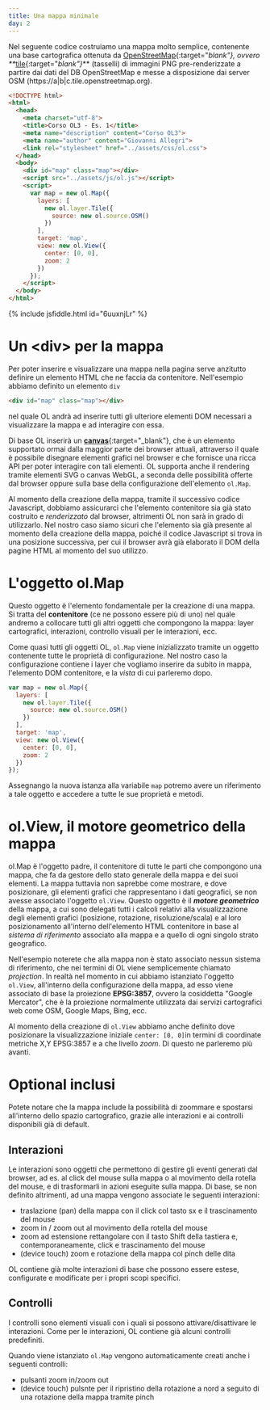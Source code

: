 ```yaml
---
title: Una mappa minimale
day: 2
---
```

Nel seguente codice costruiamo una mappa molto semplice, contenente una base cartografica ottenuta da [OpenStreetMap](https://www.openstreetmap.org){:target="_blank"}, ovvero **_[tile](http://wiki.openstreetmap.org/wiki/Tiles){:target="_blank"}_** (tasselli) di immagini PNG pre-renderizzate a partire dai dati del DB OpenStreetMap e messe a disposizione dai server OSM (https://a&#124;b&#124;c.tile.openstreetmap.org).

``` html
<!DOCTYPE html>
<html>
  <head>
    <meta charset="utf-8">
    <title>Corso OL3 - Es. 1</title>
    <meta name="description" content="Corso OL3">
    <meta name="author" content="Giovanni Allegri">
    <link rel="stylesheet" href="../assets/css/ol.css">
  </head>
  <body>
    <div id="map" class="map"></div>
    <script src="../assets/js/ol.js"></script>
    <script>
      var map = new ol.Map({
        layers: [
          new ol.layer.Tile({
            source: new ol.source.OSM()
          })
        ],
        target: 'map',
        view: new ol.View({
          center: [0, 0],
          zoom: 2
        })
      });
    </script>
  </body>
</html>
```

{% include jsfiddle.html id="6uuxnjLr" %}

Un &lt;div&gt; per la mappa
===========================
Per poter inserire e visualizzare una mappa nella pagina serve anzitutto definire un elemento HTML che ne faccia da contenitore. Nell'esempio abbiamo definito un elemento `div`
```html
<div id="map" class="map"></div>
```
nel quale OL andrà ad inserire tutti gli ulteriore elementi DOM necessari a visualizzare la mappa e ad interagire con essa.

Di base OL inserirà un [**canvas**](https://developer.mozilla.org/it/docs/Web/HTML/Canvas){:target="_blank"}, che è un elemento supportato ormai dalla maggior parte dei browser attuali, attraverso il quale è possibile disegnare elementi grafici nel browser e che fornisce una ricca API per poter interagire con tali elementi.
OL supporta anche il rendering tramite elementi SVG o canvas WebGL, a seconda delle possibilità offerte dal browser oppure sulla base della configurazione dell'elemento `ol.Map`.

Al momento della creazione della mappa, tramite il successivo codice Javascript, dobbiamo assicurarci che l'elemento contenitore sia già stato costruito e _renderizzato_ dal browser, altrimenti OL non sarà in grado di utilizzarlo.
Nel nostro caso siamo sicuri che l'elemento sia già presente al momento della creazione della mappa, poiché il codice Javascript si trova in una posizione successiva, per cui il browser avrà già elaborato il DOM della pagine HTML al momento del suo utilizzo.

L'oggetto ol.Map
================
Questo oggetto è l'elemento fondamentale per la creazione di una mappa. Si tratta del **contenitore** (ce ne possono essere più di uno) nel quale andremo a collocare tutti gli altri oggetti che compongono la mappa: layer cartografici, interazioni, controllo visuali per le interazioni, ecc.

Come quasi tutti gli oggetti OL, `ol.Map` viene inizializzato tramite un oggetto contenente tutte le proprietà di configurazione. Nel nostro caso la configurazione contiene i layer che vogliamo inserire da subito in mappa, l'elemento DOM contenitore, e la _vista_ di cui parleremo dopo.

```javascript
var map = new ol.Map({
  layers: [
    new ol.layer.Tile({
      source: new ol.source.OSM()
    })
  ],
  target: 'map',
  view: new ol.View({
    center: [0, 0],
    zoom: 2
  })
});
```
Assegnango la nuova istanza alla variabile `map` potremo avere un riferimento a tale oggetto e accedere a tutte le sue proprietà e metodi.

ol.View, il motore geometrico della mappa
=========================================
ol.Map è l'oggetto padre, il contenitore di tutte le parti che compongono una mappa, che fa da gestore dello stato generale della mappa e dei suoi elementi. La mappa tuttavia non saprebbe come mostrare, e dove posizionare, gli elementi grafici che rappresentano i dati geografici, se non avesse associato l'oggetto `ol.View`.
Questo oggetto è il **_motore geometrico_** della mappa, a cui sono delegati tutti i calcoli relativi alla visualizzazione degli elementi grafici (posizione, rotazione, risoluzione/scala) e al loro posizionamento all'interno dell'elemento HTML contenitore in base al _sistema di riferimento_ associato alla mappa e a quello di ogni singolo strato geografico.

Nell'esempio noterete che alla mappa non è stato associato nessun sistema di riferimento, che nei termini di OL viene semplicemente chiamato _projection_. 
In realtà nel momento in cui abbiamo istanziato l'oggetto `ol.View`, all'interno della configurazione della mappa, ad esso viene associato di base la proiezione **EPSG:3857**, ovvero la cosiddetta "Google Mercator", che è la proiezione normalmente utilizzata dai servizi cartografici web come OSM, Google Maps, Bing, ecc.

Al momento della creazione di `ol.View` abbiamo anche definito dove posizionare la visualizzazione iniziale `center: [0, 0]`in termini di coordinate metriche X,Y EPSG:3857 e a che livello _zoom_. Di questo ne parleremo più avanti.

Optional inclusi
================
Potete notare che la mappa include la possibilità di zoommare e spostarsi all'interno dello spazio cartografico, grazie alle interazioni e ai controlli disponibili già di default.

## Interazioni ##

Le interazioni sono oggetti che permettono di gestire gli eventi generati dal browser, ad es. al click del mouse sulla mappa o al movimento della rotella del mouse, e di trasformarli in azioni eseguite sulla mappa.
Di base, se non definito altrimenti, ad una mappa vengono associate le seguenti interazioni:

* traslazione (pan) della mappa con il click col tasto sx e il trascinamento del mouse
* zoom in / zoom out al movimento della rotella del mouse
* zoom ad estensione rettangolare con il tasto Shift della tastiera e, contemporaneamente, click e trascinamento del mouse
* (device touch) zoom e rotazione della mappa col pinch delle dita

OL contiene già molte interazioni di base che possono essere estese, configurate e modificate per i propri scopi specifici.

## Controlli ##

I controlli sono elementi visuali con i quali si possono attivare/disattivare le interazioni. Come per le interazioni, OL contiene già alcuni controlli predefiniti.

Quando viene istanziato `ol.Map` vengono automaticamente creati anche i seguenti controlli:

* pulsanti zoom in/zoom out
* (device touch) pulsnte per il ripristino della rotazione a nord a seguito di una rotazione della mappa tramite pinch
